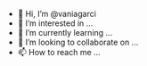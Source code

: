- 👋 Hi, I’m @vaniagarci
- 👀 I’m interested in ...
- 🌱 I’m currently learning ...
- 💞️ I’m looking to collaborate on ...
- 📫 How to reach me ...

<!---
vaniagarci/vaniagarci is a ✨ special ✨ repository because its `README.md` (this file) appears on your GitHub profile.
You can click the Preview link to take a look at your changes.
--->
